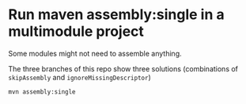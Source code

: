 # Run maven assembly:single in a multimodule project

Some modules might not need to assemble anything.

The three branches of this repo show three solutions (combinations of `skipAssembly` and `ignoreMissingDescriptor`)

```
mvn assembly:single
```